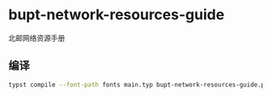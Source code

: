 # bupt-network-resources-guide

北邮网络资源手册

## 编译

```bash
typst compile --font-path fonts main.typ bupt-network-resources-guide.pdf
```